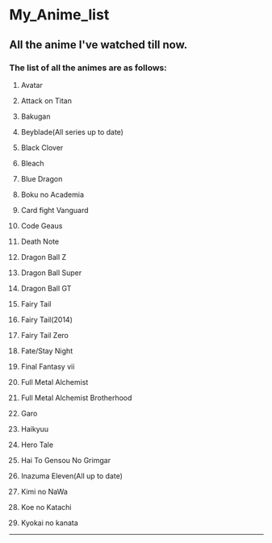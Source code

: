 # My_Anime_list

## All the anime I've watched till now.

### The list of all the animes are as follows:

1.	Avatar

2.	Attack on Titan

3.	Bakugan

4.	Beyblade(All series up to date)

5.	Black Clover

6.	Bleach

7.	Blue Dragon

8.	Boku no Academia

9.	Card fight Vanguard

10.	Code Geaus

11.	Death Note

12.	Dragon Ball Z

13.	Dragon Ball Super

14.	Dragon Ball GT

15.	Fairy Tail

16.	Fairy Tail(2014)

17.	Fairy Tail Zero

18.	Fate/Stay Night

19.	Final Fantasy vii

20.	Full Metal Alchemist

21.	Full Metal Alchemist Brotherhood

22.	Garo

21.	Haikyuu

22.	Hero Tale

23.	Hai To Gensou No Grimgar

24.	Inazuma Eleven(All up to date)

25.	Kimi no NaWa

26.	Koe no Katachi

27.	Kyokai no kanata

***
